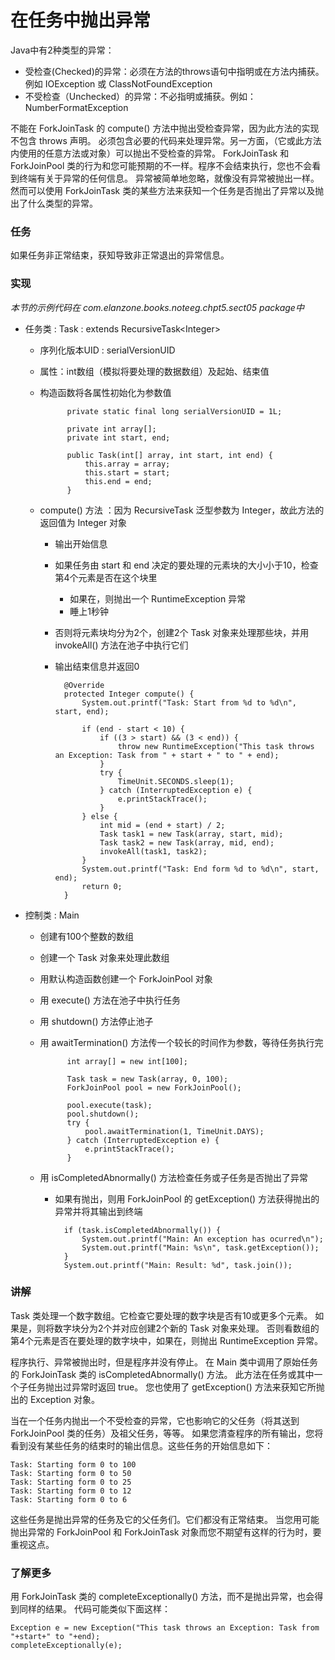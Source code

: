 在任务中抛出异常
====

Java中有2种类型的异常：

* 受检查(Checked)的异常：必须在方法的throws语句中指明或在方法内捕获。例如 IOException 或 ClassNotFoundException
* 不受检查（Unchecked）的异常：不必指明或捕获。例如：NumberFormatException


不能在 ForkJoinTask 的 compute() 方法中抛出受检查异常，因为此方法的实现不包含 throws 声明。
必须包含必要的代码来处理异常。另一方面，（它或此方法内使用的任意方法或对象）可以抛出不受检查的异常。
ForkJoinTask 和 ForkJoinPool 类的行为和您可能预期的不一样。程序不会结束执行，您也不会看到终端有关于异常的任何信息。
异常被简单地忽略，就像没有异常被抛出一样。
然而可以使用 ForkJoinTask 类的某些方法来获知一个任务是否抛出了异常以及抛出了什么类型的异常。


### 任务

如果任务非正常结束，获知导致非正常退出的异常信息。


### 实现

*本节的示例代码在 com.elanzone.books.noteeg.chpt5.sect05 package中*


* 任务类 : Task : extends RecursiveTask\<Integer\>
    * 序列化版本UID : serialVersionUID
    * 属性：int数组（模拟将要处理的数据数组）及起始、结束值
    * 构造函数将各属性初始化为参数值

                private static final long serialVersionUID = 1L;

                private int array[];
                private int start, end;

                public Task(int[] array, int start, int end) {
                    this.array = array;
                    this.start = start;
                    this.end = end;
                }

    * compute() 方法 ：因为 RecursiveTask 泛型参数为 Integer，故此方法的返回值为 Integer 对象
        * 输出开始信息
        * 如果任务由 start 和 end 决定的要处理的元素块的大小小于10，检查第4个元素是否在这个块里
            * 如果在，则抛出一个 RuntimeException 异常
            * 睡上1秒钟
        * 否则将元素块均分为2个，创建2个 Task 对象来处理那些块，并用 invokeAll() 方法在池子中执行它们
        * 输出结束信息并返回0

                @Override
                protected Integer compute() {
                    System.out.printf("Task: Start from %d to %d\n", start, end);

                    if (end - start < 10) {
                        if ((3 > start) && (3 < end)) {
                            throw new RuntimeException("This task throws an Exception: Task from " + start + " to " + end);
                        }
                        try {
                            TimeUnit.SECONDS.sleep(1);
                        } catch (InterruptedException e) {
                            e.printStackTrace();
                        }
                    } else {
                        int mid = (end + start) / 2;
                        Task task1 = new Task(array, start, mid);
                        Task task2 = new Task(array, mid, end);
                        invokeAll(task1, task2);
                    }
                    System.out.printf("Task: End form %d to %d\n", start, end);
                    return 0;
                }

* 控制类 : Main

    * 创建有100个整数的数组
    * 创建一个 Task 对象来处理此数组
    * 用默认构造函数创建一个 ForkJoinPool 对象
    * 用 execute() 方法在池子中执行任务
    * 用 shutdown() 方法停止池子
    * 用 awaitTermination() 方法传一个较长的时间作为参数，等待任务执行完

                int array[] = new int[100];

                Task task = new Task(array, 0, 100);
                ForkJoinPool pool = new ForkJoinPool();

                pool.execute(task);
                pool.shutdown();
                try {
                    pool.awaitTermination(1, TimeUnit.DAYS);
                } catch (InterruptedException e) {
                    e.printStackTrace();
                }

    * 用 isCompletedAbnormally() 方法检查任务或子任务是否抛出了异常
        * 如果有抛出，则用 ForkJoinPool 的 getException() 方法获得抛出的异常并将其输出到终端

                if (task.isCompletedAbnormally()) {
                    System.out.printf("Main: An exception has ocurred\n");
                    System.out.printf("Main: %s\n", task.getException());
                }
                System.out.printf("Main: Result: %d", task.join());


### 讲解

Task 类处理一个数字数组。它检查它要处理的数字块是否有10或更多个元素。
如果是，则将数字块分为2个并对应创建2个新的 Task 对象来处理。
否则看数组的第4个元素是否在要处理的数字块中，如果在，则抛出 RuntimeException 异常。

程序执行、异常被抛出时，但是程序并没有停止。
在 Main 类中调用了原始任务的 ForkJoinTask 类的 isCompletedAbnormally() 方法。
此方法在任务或其中一个子任务抛出过异常时返回 true。
您也使用了 getException() 方法来获知它所抛出的 Exception 对象。

当在一个任务内抛出一个不受检查的异常，它也影响它的父任务（将其送到 ForkJoinPool 类的任务）及祖父任务，等等。
如果您清查程序的所有输出，您将看到没有某些任务的结束时的输出信息。这些任务的开始信息如下：

    Task: Starting form 0 to 100
    Task: Starting form 0 to 50
    Task: Starting form 0 to 25
    Task: Starting form 0 to 12
    Task: Starting form 0 to 6

这些任务是抛出异常的任务及它的父任务们。它们都没有正常结束。
当您用可能抛出异常的 ForkJoinPool 和 ForkJoinTask 对象而您不期望有这样的行为时，要重视这点。


### 了解更多

用 ForkJoinTask 类的 completeExceptionally() 方法，而不是抛出异常，也会得到同样的结果。
代码可能类似下面这样：

    Exception e = new Exception("This task throws an Exception: Task from "+start+" to "+end);
    completeExceptionally(e);

